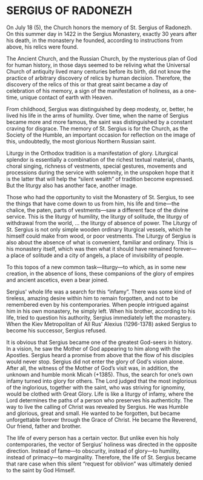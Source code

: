 # SERGIUS OF RADONEZH

On July 18 (5), the Church honors the memory of St. Sergius of Radonezh. On this summer day in 1422 in the Sergius Monastery, exactly 30 years after his death, in the monastery he founded, according to instructions from above, his relics were found.

The Ancient Church, and the Russian Church, by the mysterious plan of God for human history, in those days seemed to be reliving what the Universal Church of antiquity lived many centuries before its birth, did not know the practice of arbitrary discovery of relics by human decision. Therefore, the discovery of the relics of this or that great saint became a day of celebration of his memory, a sign of the manifestation of holiness, as a one-time, unique contact of earth with Heaven.

From childhood, Sergius was distinguished by deep modesty, or, better, he lived his life in the arms of humility. Over time, when the name of Sergius became more and more famous, the saint was distinguished by a constant craving for disgrace. The memory of St. Sergius is for the Church, as the Society of the Humble, an important occasion for reflection on the image of this, undoubtedly, the most glorious Northern Russian saint.

Liturgy in the Orthodox tradition is a manifestation of glory. Liturgical splendor is essentially a combination of the richest textual material, chants, choral singing, richness of vestments, special gestures, movements and processions during the service with solemnity, in the unspoken hope that it is the latter that will help the “silent wealth” of tradition become expressed. But the liturgy also has another face, another image.

Those who had the opportunity to visit the Monastery of St. Sergius, to see the things that have come down to us from him, his life and time—the chalice, the paten, parts of vestments—saw a different face of the divine service. This is the liturgy of humility, the liturgy of solitude, the liturgy of withdrawal from the world, ... the liturgy of absence of power. The Liturgy of St. Sergius is not only simple wooden ordinary liturgical vessels, which he himself could make from wood, or poor vestments. The Liturgy of Sergius is also about the absence of what is convenient, familiar and ordinary. This is his monastery itself, which was then what it should have remained forever—a place of solitude and a city of angels, a place of invisibility of people.

To this topos of a new common task—liturgy—to which, as in some new creation, in the absence of lions, these companions of the glory of empires and ancient ascetics, even a bear joined.

Sergius' whole life was a search for this “infamy”. There was some kind of tireless, amazing desire within him to remain forgotten, and not to be remembered even by his contemporaries. When people intrigued against him in his own monastery, he simply left. When his brother, according to his life, tried to question his authority, Sergius immediately left the monastery. When the Kiev Metropolitan of All Rus' Alexius (1296-1378) asked Sergius to become his successor, Sergius refused.

It is obvious that Sergius became one of the greatest God-seers in history. In a vision, he saw the Mother of God appearing to him along with the Apostles. Sergius heard a promise from above that the flow of his disciples would never stop. Sergius did not enter the glory of God's vision alone. After all, the witness of the Mother of God’s visit was, in addition, the unknown and humble monk Micah (+1385). Thus, the search for one’s own infamy turned into glory for others. The Lord judged that the most inglorious of the inglorious, together with the saint, who was striving for ignominy, would be clothed with Great Glory. Life is like a liturgy of infamy, where the Lord determines the paths of a person who preserves his authenticity. The way to live the calling of Christ was revealed by Sergius. He was Humble and glorious, great and small. He wanted to be forgotten, but became unforgettable forever through the Grace of Christ. He became the Reverend, Our friend, father and brother.

The life of every person has a certain vector. But unlike even his holy contemporaries, the vector of Sergius’ holiness was directed in the opposite direction. Instead of fame—to obscurity, instead of glory—to humility, instead of primacy—to marginality. Therefore, the life of St. Sergius became that rare case when this silent “request for oblivion” was ultimately denied to the saint by God Himself.
